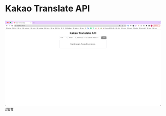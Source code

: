 # Kakao Translate API

### 
<img width="1552" alt="스크린샷 2021-08-27 오후 11 55 22" src="https://raw.githubusercontent.com/3uxeca/react/main/react-kakao-translate/public/img/kakao-translate.png">
###
